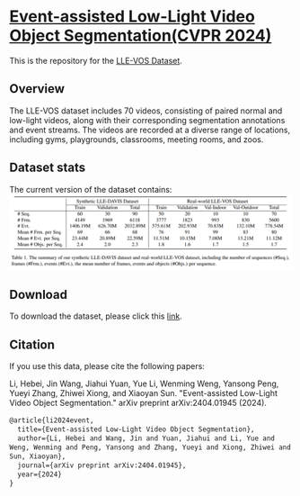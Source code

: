 # [Event-assisted Low-Light Video Object Segmentation(CVPR 2024)](https://arxiv.org/pdf/2404.01945)


This is the repository for the [LLE-VOS Dataset](https://mailustceducn-my.sharepoint.com/:f:/g/personal/lihebei_mail_ustc_edu_cn/EglLfpidmBhKqVsOQS91SaQBCsQ21LP6wwjevJVL7fyDSQ).
## Overview
The LLE-VOS dataset includes 70 videos, consisting of paired normal and low-light videos, along with their corresponding segmentation annotations and event streams. The videos are recorded at a diverse range of locations, including gyms, playgrounds, classrooms, meeting rooms, and zoos.

## Dataset stats
The current version of the dataset contains:
![Dataset](Images/dataset.png)


## Download
To download the dataset, please click this [link](https://mailustceducn-my.sharepoint.com/:f:/g/personal/lihebei_mail_ustc_edu_cn/EglLfpidmBhKqVsOQS91SaQBCsQ21LP6wwjevJVL7fyDSQ). 

## Citation
If you use this data, please cite the following papers:

Li, Hebei, Jin Wang, Jiahui Yuan, Yue Li, Wenming Weng, Yansong Peng, Yueyi Zhang, Zhiwei Xiong, and Xiaoyan Sun. "Event-assisted Low-Light Video Object Segmentation." arXiv preprint arXiv:2404.01945 (2024).

```
@article{li2024event,
  title={Event-assisted Low-Light Video Object Segmentation},
  author={Li, Hebei and Wang, Jin and Yuan, Jiahui and Li, Yue and Weng, Wenming and Peng, Yansong and Zhang, Yueyi and Xiong, Zhiwei and Sun, Xiaoyan},
  journal={arXiv preprint arXiv:2404.01945},
  year={2024}
}
```



